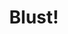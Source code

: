 --- 
title: "Blust!"
publishdate: "2019-7-17T16:48:46+02:00"
src: "https://365manga.net/manga/blust"
image: "https://data.365manga.net/images/thumbnails/6959-blust.jpg"
description: "A one-shot from the artist of Eyeshield21, published in Shounen Jump 2009 #22-23 Hokazono Kai, a soldier amidst a nuclear war, was captured by the enemy during a rescue mission. As a captive, he was tortured and tested upon. When the research center is hit by a tsunami and he escapes with a pair of blasters for arms. Kai returns to the japanese military and uses the one-of-a-kind weapon in…"
---